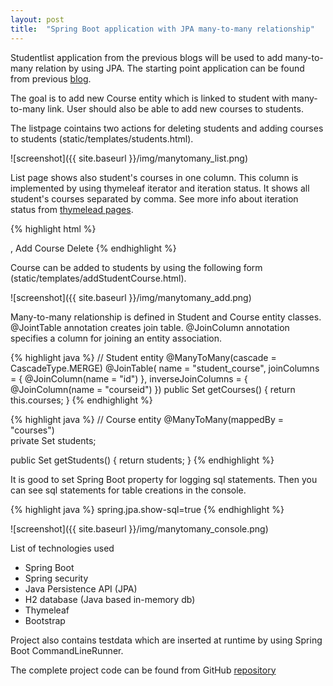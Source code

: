 ```yaml
---
layout: post
title:  "Spring Boot application with JPA many-to-many relationship"
---
```

Studentlist application from the previous blogs will be used to add many-to-many relation by using JPA. The starting point application can be found from previous [blog](/2016-06-16-crudboot-security).

The goal is to add new Course entity which is linked to student with many-to-many link. User should also be able to add new courses to students.

The listpage cointains two actions for deleting students and adding courses to students (static/templates/students.html).

![screenshot]({{ site.baseurl }}/img/manytomany_list.png)

List page shows also student's courses in one column. This column is implemented by using thymeleaf iterator and iteration status. It shows all student's courses separated by comma. See more info about iteration status from [thymelead pages](http://www.thymeleaf.org/doc/tutorials/2.1/usingthymeleaf.html#keeping-iteration-status).

{% highlight html %}
<tr th:each = "student : ${students}">
    <td th:text="${student.firstName} + ' ' + ${student.lastName}"></td>
    <td th:text="${student.email}"></td>
    <td th:text="${student.department}"></td>
    <td>
        <span th:each="course,iterStat : ${student.courses}">
        <span th:text="${course.name}"/><th:block th:if="${!iterStat.last}">,</th:block>
        </span>    		
    </td>
    <td>
        <a th:href="@{/addStudentCourse/{id}(id=${student.id})}" class="btn btn-success btn-xs">Add Course</a>
        <a th:href="@{/delete/{id}(id=${student.id})}" class="btn btn-danger btn-xs">Delete</a>
    </td>
</tr>
{% endhighlight %}

Course can be added to students by using the following form (static/templates/addStudentCourse.html).

![screenshot]({{ site.baseurl }}/img/manytomany_add.png)

Many-to-many relationship is defined in Student and Course entity classes. @JointTable annotation creates join table. @JoinColumn annotation specifies a column for joining an entity association.

{% highlight java %}
// Student entity
@ManyToMany(cascade = CascadeType.MERGE)
@JoinTable(
    name = "student_course", 
    joinColumns = { @JoinColumn(name = "id") }, 
    inverseJoinColumns = { @JoinColumn(name = "courseid") })
public Set<Course> getCourses() {
    return this.courses;
}
{% endhighlight %}

{% highlight java %}
// Course entity
@ManyToMany(mappedBy = "courses")    
private Set<Student> students;  
    
public Set<Student> getStudents() {
    return students;
}
{% endhighlight %}

It is good to set Spring Boot property for logging sql statements. Then you can see sql statements for table creations in the console.

{% highlight java %}
spring.jpa.show-sql=true
{% endhighlight %}

![screenshot]({{ site.baseurl }}/img/manytomany_console.png)



List of technologies used


- Spring Boot
- Spring security
- Java Persistence API (JPA)
- H2 database (Java based in-memory db)
- Thymeleaf
- Bootstrap


Project also contains testdata which are inserted at runtime by using Spring Boot CommandLineRunner.

The complete project code can be found from GitHub [repository](https://github.com/juhahinkula/StudentCourseList.git)

